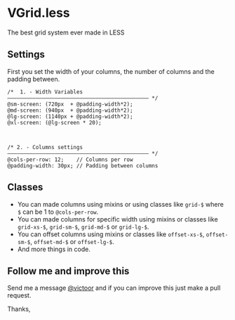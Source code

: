 # VGrid.less
The best grid system ever made in LESS

## Settings
First you set the width of your columns, the number of columns and the padding between.

```
/*  1. - Width Variables
————————————————————————————————————————————— */
@sm-screen: (720px  + @padding-width*2);
@md-screen: (940px  + @padding-width*2);
@lg-screen: (1140px + @padding-width*2);
@xl-screen: (@lg-screen * 20);



/* 2. - Columns settings
————————————————————————————————————————————— */
@cols-per-row: 12;    // Columns per row
@padding-width: 30px; // Padding between columns
```

## Classes
- You can made columns using mixins or using classes like `grid-$` where `$` can be 1 to `@cols-per-row`.
- You can made columns for specific width using mixins or classes like `grid-xs-$`, `grid-sm-$`, `grid-md-$` or `grid-lg-$`.
- You can offset columns using mixins or classes like `offset-xs-$`, `offset-sm-$`, `offset-md-$` or `offset-lg-$`.
- And more things in code.

## Follow me and improve this
Send me a message [@victoor](http://twitter.com/victor) and if you can improve this just make a pull request.

Thanks,
